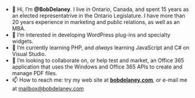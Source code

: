 - 👋 Hi, I’m <strong>@BobDelaney</strong>. I live in Ontario, Canada, and spent 15 years as an elected representatrive in the Ontario Legislature. I have more than 20 years experience in marketing and public relations, as well as an MBA.
- 👀 I’m interested in developing WordPress plug-ins and specialty widgets.
- 🌱 I’m currently learning PHP, and <em>always</em> learning JavaScript and C# on Visual Studio.
- 💞️ I’m looking to collaborate on, or help test and market, an Office 365 application that uses the Windows and Office 365 APIs to create and manage PDF files.
- 📫 How to reach me: try my web site at <a href="http://www.bobdelaney.com" target="_blank" title="Bob Delaney's personal web site"><strong>bobdelaney.com</strong></a>, or e-mail me at mailbox@bobdelaney.com

<!---
BobDelaney/BobDelaney is a ✨ special ✨ repository because its `README.md` (this file) appears on your GitHub profile.
You can click the Preview link to take a look at your changes.
--->
